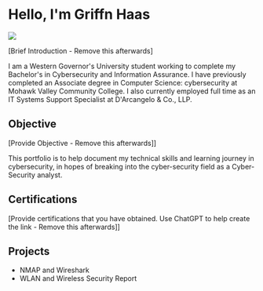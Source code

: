 # Hello, I'm Griffn Haas
<a href="https://www.linkedin.com/in/griffin-haas-2779a02b3/"><img src="https://img.shields.io/badge/-LinkedIn-0072b1?&style=for-the-badge&logo=linkedin&logoColor=white" /></a>

[Brief Introduction - Remove this afterwards]

I am a Western Governor's University student working to complete my Bachelor's in Cybersecurity and Information Assurance. I have previously completed an Associate degree in Computer Science: cybersecurity at Mohawk Valley Community College. I also currently employed full time as an IT Systems Support Specialist at D'Arcangelo & Co., LLP. 

## Objective
[Provide Objective - Remove this afterwards]]

This portfolio is to help document my technical skills and learning journey in cybersecurity, in hopes of breaking into the cyber-security field as a Cyber-Security analyst.

## Certifications
[Provide certifications that you have obtained. Use ChatGPT to help create the link - Remove this afterwards]]
<div data-iframe-width="150" data-iframe-height="270" data-share-badge-id="eaa38161-28bc-4daa-ae42-0cbfdcb6cf9c" data-share-badge-host="https://www.credly.com"></div><script type="text/javascript" async src="//cdn.credly.com/assets/utilities/embed.js"></script>
<div data-iframe-width="150" data-iframe-height="270" data-share-badge-id="be6e629f-920b-407f-8a9c-db639ec4700b" data-share-badge-host="https://www.credly.com"></div><script type="text/javascript" async src="//cdn.credly.com/assets/utilities/embed.js"></script>
<div data-iframe-width="150" data-iframe-height="270" data-share-badge-id="0677049f-00db-42c4-a66a-5375126f37ca" data-share-badge-host="https://www.credly.com"></div><script type="text/javascript" async src="//cdn.credly.com/assets/utilities/embed.js"></script>

## Projects
- NMAP and Wireshark
- WLAN and Wireless Security Report
